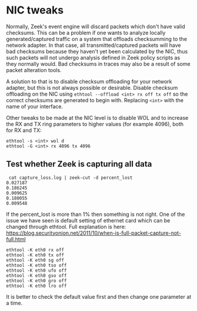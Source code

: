 # NIC tweaks

Normally, Zeek's event engine will discard packets which don't have valid checksums. This can be a problem if one wants to analyze locally generated/captured traffic on a system that offloads checksumming to the network adapter. In that case, all transmitted/captured packets will have bad checksums because they haven't yet been calculated by the NIC, thus such packets will not undergo analysis defined in Zeek policy scripts as they normally would. Bad checksums in traces may also be a result of some packet alteration tools.

A solution to that is to disable checksum offloading for your network adapter, but this is not always possible or desirable. Disable checksum offloading on the NIC using `ethtool --offload <int> rx off tx off` so the correct checksums are generated to begin with. Replacing `<int>` with the name of your interface.

Other tweaks to be made at the NIC level is to disable WOL and to increase the RX and TX ring parameters to higher values (for example 4096), both for RX and TX:

```
ethtool -s <int> wol d
ethtool -G <int> rx 4096 tx 4096
```

## Test whether Zeek is capturing all data

```
 cat capture_loss.log | zeek-cut -d percent_lost
0.027187
0.186245
0.009625
0.180055
0.009548
```

If the percent_lost is more than 1% then something is not right. One of the issue we have seen is default setting of ethernet card which can be changed through ethtool.
Full explanation is here: <https://blog.securityonion.net/2011/10/when-is-full-packet-capture-not-full.html>

```
ethtool -K eth0 rx off
ethtool -K eth0 tx off
ethtool -K eth0 sg off
ethtool -K eth0 tso off
ethtool -K eth0 ufo off
ethtool -K eth0 gso off
ethtool -K eth0 gro off
ethtool -K eth0 lro off
```

It is better to check the default value first and then change one parameter at a time.


